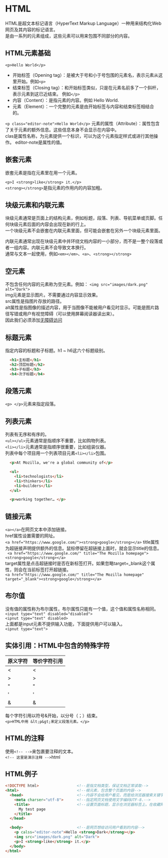 # HTML
  HTML是超文本标记语言（HyperText Markup Language）一种用来结构化Web网页及其内容的标记语言。     
  是由一系列的元素组成，这些元素可以用来包围不同部分的内容。    

HTML元素基础    
----------------
`<p>Hello World</p>`    
- 开始标签（Opening tag）：是被大于号和小于号包围的元素名，表示元素从这里开始。例如`<p>`    
- 结束标签（Closing tag）：和开始标签类似，只是在元素名前多了一个斜杆，表示元素到这已近结束。 例如`</p>`    
- 内容（Content）：是指元素的内容。例如 Hello World.    
- 元素（Element）：一个完整的元素是由开始标签与内容和结束标签相结合的。    

`<p class="editor-note">Hello World</p>`
元素的属性（Attribute）：属性包含了关于元素的额外信息。这些信息本身不会显示在内容中。     
clas是属性名称，为元素提供一个标识，可以为这个元素指定样式或进行其他操作。 editor-note是属性的值。     

嵌套元素      
---------------------------------- 
  嵌套元素是指在元素里在用一个元素。      

  `<p>I <strong>like</strong> it.</p>`     
  `<strong></strong>`是指元素的作用内的内容加粗。        

块级元素和内联元素     
---------------------------------------------
  块级元素通常是页面上的结构元素，例如标题，段落、列表、导航菜单或页脚。任何块级元素后面的内容会出现在新的行上。     
  一个块级元素不会嵌套在内联元素里面，但可能会嵌套在另外一个块级元素里面。     

  内联元素通常出现在块级元素中并环绕文档内容的一小部分，而不是一整个段落或者一组内容。内联元素不会导致文本换行。      
  通常与文本一起使用，例如`<em></em>`、`<a>`、`<strong></strong>`    

空元素    
------------------------------------------------
  不包含任何内容的元素称为空元素。例如： `<img src="images/dark.png" alt="Dark">`    
  img元素是显示图片。不需要通过内容显示效果。     
  src属性是指图片存放的路径。     
  alt属性是指图像的描述内容，用于当图像不能被用户看见时显示。可能是图片路径写错或用户有视觉障碍（可以使用屏幕阅读器读出来）。    
  因此我们必须添加[无障碍访问](https://developer.mozilla.org/zh-CN/docs/Learn/Accessibility)        

标题元素     
--------------------------------------------------------
  指定内容的标题和子标题。h1 ~ h6这六个标题级别。           
  ```html
    <h1>主标题</h1>
    <h2>顶层标题</h2>
    <h3>子标题</h3>
    <h4>次子标题</h4>

  ```

段落元素     
-------------------------------------------------------
  `<p> </p>`元素来指定段落。     
  
列表元素     
------------------------------------------------------
  列表有无序和有序的。    
  `<ul></ul>`元素通常是指顺序不重要，比如购物列表。     
  `<li></li>`元素通常是指顺序很重要，比如组装仪器。     
  列表中每个项目用一个列表项目元素`<li></li>`包围。      
  ```html
    <p>At Mozilla, we're a global community of</p>

    <ul>
      <li>technologists</li>
      <li>thinkers</li>
      <li>builders</li>
    </ul>

    <p>working together… </p>

  ```

链接元素     
----------------------------------------------------------------
   `<a></a>`在网页文本中添加链接。      
   href属性设置需要的网址。    
   `<a href="https://www.google.com/"><strong>google</strong></a>`
   title属性为超链接声明提供额外的信息。鼠标停留在超链接上面时，就会显示title的信息。      
   ` <a href="https://www.google.com/" title="The Mozilla homepage"><strong>google</strong></a>`    
   target属性是点击超链接时是否在新标签打开。如果忽略target=_blank这个属性，则会在当前标签打开超链接。           
   `<a href="https://www.google.com/" title="The Mozilla homepage" target="_blank"><strong>google</strong></a>`

布尔值     
-----------------------------------------------------------------
  没有值的属性称为布尔属性，布尔属性只能有一个值，这个值和属性名称相同。    
  `<input type="text" disabled="disabled">`    
  `<ipnut type="text" disabled>`    
  上面都是input元素不提供输入功能，下面提供用户可以输入。    
  `<ipnut type="text">`      

实体引用：HTML中包含的特殊字符     
--------------------------------------------------------------------
  |  原义字符 | 等价字符引用 |
  | -------- | ----------- |
  | <        | &lt;        |
  | >        | &gt;        |
  | "        | &quot;      |
  | '        | &apos;      |
  | &        | &amp;       |

  每个字符引用以符号&开始，以分号（；）结束。     
  `<p>HTML中用 &lt;p&gt;来定义段落元素。</p>`    

HTML的注释     
----------------------------------------------
  使用`<!-- -->`来包裹要注释的文本。     
  `<!-- 这里是演示注释 -->`html     

HTML例子     
-------------------------------------------------
```html
<!DOCTYPE html>                 <!--是指文档类型，保证文档正常读取-->
<html>                          <!--根元素，包含整个页面的内容-->
  <head>                        <!--内容不会给用户看见，而是给浏览器搜索关键字-->
    <meta charser="utf-8">      <!--指定网页文档使用文字编码UTF-8.-->
    <title>                     <!--设置页面标题，显示在浏览器标签上。在收藏网页时会显示元素内容-->
      My test page 
    </title>
  </head>                       

  <body>                        <!--是网页想给访问用户看到的内容-->
    <p calss="editor-note">Hello <strong>Dark</strong></p>
    <img src="images/dark.png" alt="Dark">
    <p>I <strong>like</strong> it.</p>
  </body>
</html>
```